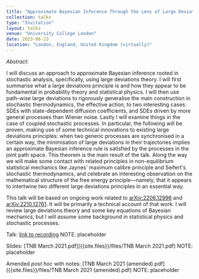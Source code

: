 ```yaml
---
title: "Approximate Bayesian Inference Through the Lens of Large Deviations"
collection: talks
type: "Invitation"
layout: talks
venue: "University College London"
date: 2023-06-23
location: "London, England, United Kingdom (virtually)"
---
```


_Abstract_: 

I will discuss an approach to approximate Bayesian inference rooted in stochastic analysis, specifically, using large deviations theory. I will first summarise what a large deviations principle is and how they appear to be fundamental in probability theory and statistical physics. I will then use path-wise large deviations to rigorously generalise the main construction in stochastic thermodynamics, the effective action, to two interesting cases: SDEs with state-dependent diffusion coefficients, and SDEs driven by more general processes than Wiener noise. Lastly I will examine things in the case of coupled stochastic processes. In particular, the following will be proven, making use of some technical innovations to existing large deviations principles: when two generic processes are synchronised in a certain way, the minimisation of large deviations in their trajectories implies an approximate Bayesian inference rule is satisfied by the processes in the joint path space. This theorem is the main result of the talk. Along the way we will make some contact with related principles in non-equilibrium statistical mechanics like Jaynes' maximum calibre principle and Seifert's stochastic thermodynamics, and celebrate an interesting observation on the mathematical structure of the free energy principle—namely, that it appears to intertwine two different large deviations principles in an essential way.

This talk will be based on ongoing work related to [arXiv:2206.12996](https://arxiv.org/abs/2206.12996) and [arXiv:2210.12761](https://arxiv.org/abs/2210.12761). It will be primarily a technical account of that work. I will review large deviations theory and some key equations of Bayesian mechanics, but I will assume some background in statistical physics and stochastic processes.


Talk: [link to recording](https://drive.google.com/file/d/1EWwryge7rEZe0Z3iPLOZf-KmUPaH34ho/view?usp=sharing) NOTE: placeholder

Slides: [TNB March 2021.pdf]({{site.files}}/files/TNB March 2021.pdf) NOTE: placeholder

Amended _post hoc_ with notes: [TNB March 2021 (amended).pdf]({{site.files}}/files/TNB March 2021 (amended).pdf) NOTE: placeholder
